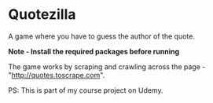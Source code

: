 # Quotezilla

A game where you have to guess the author of the quote.

**Note - Install the required packages before running**

The game works by scraping and crawling across the page -"http://quotes.toscrape.com".

PS: This is part of my course project on Udemy.
